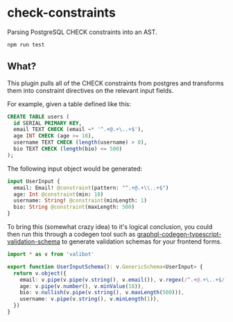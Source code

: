 # check-constraints

Parsing PostgreSQL CHECK constraints into an AST.

```bash
npm run test
```

## What?

This plugin pulls all of the CHECK constraints from postgres and transforms
them into constraint directives on the relevant input fields.

For example, given a table defined like this:

```sql
CREATE TABLE users (
  id SERIAL PRIMARY KEY,
  email TEXT CHECK (email ~* '^.+@.+\..+$'),
  age INT CHECK (age >= 18),
  username TEXT CHECK (length(username) > 0),
  bio TEXT CHECK (length(bio) <= 500)
);
```

The following input object would be generated:

```graphql
input UserInput {
  email: Email! @constraint(pattern: "^.+@.+\\..+$")
  age: Int @constraint(min: 18)
  username: String! @constraint(minLength: 1)
  bio: String @constraint(maxLength: 500)
}
```

To bring this (somewhat crazy idea) to it's logical conclusion, you could then
run this through a codegen tool such as [graphql-codegen-typescript-validation-schema](https://github.com/Code-Hex/graphql-codegen-typescript-validation-schema/tree/main) to generate
validation schemas for your frontend forms.

```typescript
import * as v from 'valibot'

export function UserInputSchema(): v.GenericSchema<UserInput> {
  return v.object({
    email: v.pipe(v.pipe(v.string(), v.email()), v.regex(/^.+@.+\..+$/), v.minLength(1), v.maxLength(99)),
    age: v.pipe(v.number(), v.minValue(18)),
    bio: v.nullish(v.pipe(v.string(), v.maxLength(500))),
    username: v.pipe(v.string(), v.minLength(1)),
  })
}
```
